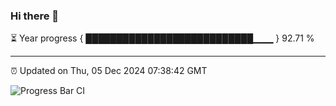 ### Hi there 👋

⏳ Year progress { ███████████████████████████▁▁▁ } 92.71 %

---

⏰ Updated on Thu, 05 Dec 2024 07:38:42 GMT

![Progress Bar CI](https://github.com/IshwaranRudhara/GIT-ACTION/workflows/Progress%20Bar%20CI/badge.svg)

